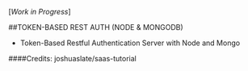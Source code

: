 [*Work in Progress*]

##TOKEN-BASED REST AUTH (NODE & MONGODB)

- Token-Based Restful Authentication Server with Node and Mongo


####Credits: 
joshuaslate/saas-tutorial

